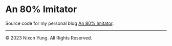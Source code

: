 # An 80% Imitator

Source code for my personal blog [An 80% Imitator](https://nixonyung.github.io/).

---

&copy; 2023 Nixon Yung. All Rights Reserved.
